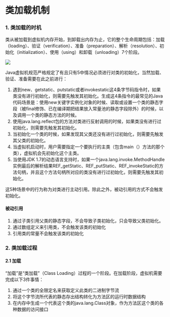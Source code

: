 # 类加载机制

### 1. 类加载的时机

类从被加载到虚拟机内存开始，到卸载出内存为止，它的整个生命周期包括：加载（loading）、验证（verification）、准备（preparation）、解析（resolution）、初始化（initialization）、使用（using）和卸载（unloading）7个阶段。

![](http://oqag5mdvp.bkt.clouddn.com/201804221220_632.png)

Java虚拟机规范严格规定了有且只有5中情况必须进行对类的初始化，当然加载、验证、准备需要在此之前进行：

1. 遇到new、getstatic、putstatic或者invokestatic这4条字节码指令时，如果类没有进行初始化，则需要先触发其初始化。生成这4条指令的最常见的Java代码场景是：使用new关键字实例化对象的时候、读取或设置一个类的静态字段（被final修饰、已在编译期把结果放入常量池的静态字段除外）的时候，以及调用一个类的静态方法的时候。
2. 使用java.lang.reflect包的方法对类进行反射调用的时候，如果类没有进行过初始化，则需要先触发其初始化。
3. 当初始化一个类的时候，如果发现其父类还没有进行过初始化，则需要先触发其父类的初始化。
4. 当虚拟机启动时，用户需要指定一个要执行的主类（包含main（）方法的那个类），虚拟机会先初始化这个主类。
5. 当使用JDK 1.7的动态语言支持时，如果一个java.lang.invoke.MethodHandle实例最后的解析结果REF_getStatic、REF_putStatic、REF_invokeStatic的方法句柄，并且这个方法句柄所对应的类没有进行过初始化，则需要先触发其初始化。

这5种场景中的行为称为对类进行主动引用。除此之外，被动引用的方式不会触发初始化。

#### 被动引用

1. 通过子类引用父类的静态字段，不会导致子类初始化，只会导致父类初始化。
2. 通过数组定义来引用类，不会触发该类的初始化
3. 引用类的常量不会触发该类的初始化

### 2. 类加载过程

#### 2.1 加载

“加载”是“类加载”（Class Loading）过程的一个阶段。在加载阶段，虚拟机需要完成以下3件事情：

1. 通过一个类的全限定名来获取定义此类的二进制字节流
2. 将这个字节流所代表的静态存出结构转化为方法区的运行时数据结构
3. 在内存中生成一个代表这个类的java.lang.Class对象，作为方法区这个类的各种数据的访问接口

